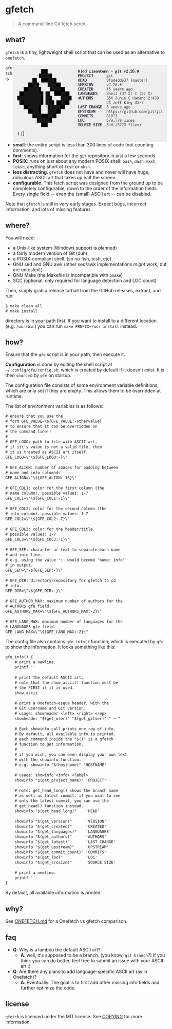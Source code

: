 # gfetch

> A command-line Git fetch script.

## what?

`gfetch` is a tiny, lightweight shell script that can be used as an alternative
to `onefetch`.

<img alt="scrot" src="img/git-light.png" align="right" height="240px" width="480px">

`gfetch` is

- **small**: the entire script is less than 300 lines of code (not counting
comments).
- **fast**: shows information for the `git` repository in just a few seconds.
- **POSIX**: runs on just about any modern POSIX shell: `bash`, `dash`, `mksh`,
`loksh`, anything short of `tcsh` or `mksh`.
- **less distracting**. `gfetch` does not have and never will have
huge, ridiculous ASCII art that takes up half the screen.
- **configurable**. This fetch script was designed from the ground up to be
completely configurable, down to the order of the information fields. Every
single field -- even the (small) ASCII art -- can be disabled.

Note that `gfetch` is still in very early stages. Expect bugs, incorrect
information, and lots of missing features.

## where?

You will need:

- a Unix-like system (Windows support is planned)
- a fairly modern version of Git (duh)
- a POSIX-compliant shell. (so no fish, tcsh, etc)
- GNU sed and GNU awk (other sed/awk implementations *might* work, but are
untested.)
- GNU Make (the Makefile is incompatible with `bmake`)
- SCC (optional, only required for language detection and LOC count)

Then, simply grab a release tarball from the GitHub releases, extract, and run:

```
$ make clean all
# make install
```

directory is in your path first. If you want to install to a different
location (e.g. `/usr/bin`) you can run `make PREFIX=/usr install` instead.

## how?

Ensure that the `gfe` script is in your path, then execute it.

**Configuration** is done by editing the shell script at
`~/.config/gfe/config.sh`, which is created by default if it doesn't exist.
It is then `source`d by `gfe` on startup.

The configuration file consists of some environment variable definitions,
which are only set if they are empty. This allows them to be overridden at
runtime.

The list of environment variables is as follows:

```
# ensure that you use the
# form GFE_VALUE=\${GFE_VALUE:-othervalue}
# to ensure that it can be overridden on
# the command line!!
#
# GFE_LOGO: path to file with ASCII art.
# if it\'s value is not a valid file, then
# it is treated as ASCII art itself.
GFE_LOGO=\"\${GFE_LOGO:-}\"

# GFE_ALIGN: number of spaces for padding between
# name and info columnds
GFE_ALIGN=\"\${GFE_ALIGN:-13}\"

# GFE_COL1: color for the first column (the
# name column). possible values: 1-7
GFE_COL1=\"\${GFE_COL1:-1}\"

# GFE_COL2: color for the second column (the
# info column). possible values: 1-7
GFE_COL2=\"\${GFE_COL2:-7}\"

# GFE_COL3: color for the header/title.
# possible values: 1-7
GFE_COL3=\"\${GFE_COL3:-1}\"

# GFE_SEP: character or text to separate each name
# and info line.
# e.g. using the value ':' would become 'name: info'
# in output.
GFE_SEP=\"\${GFE_SEP:-}\"

# GFE_DIR: directory/repository for gfetch to cd
# into.
GFE_DIR=\"\${GFE_DIR:-}\"

# GFE_AUTHOR_MAX: maximum number of authors for the
# AUTHORS gfe field.
GFE_AUTHORS_MAX=\"\${GFE_AUTHORS_MAX:-2}\"

# GFE_LANG_MAX: maximum number of languages for the
# LANGUAGES gfe field.
GFE_LANG_MAX=\"\${GFE_LANG_MAX:-2}\"
```

The config file also contains `gfe_info()` function, which is executed
by `gfe` to show the information. It looks something like this:

```
gfe_info() {
    # print a newline.
    printf ''

    # print the default ASCII art.
    # note that the show_ascii() function must be
    # the FIRST if it is used.
    show_ascii

    # print a Onefetch-esque header, with the
    # Git username and Git version.
    # usage: showheader <left> <right> <sep>
    showheader "$(get_user)" "$(get_gitver)" " ~ "

    # Each showinfo call prints one row of info.
    # By default, all available info is printed.
    # each command inside the "$()" is a gfetch
    # function to get information.
    #
    # if you wish, you can even display your own text
    # with the showinfo function.
    # e.g. showinfo "$(hostname)" "HOSTNAME"

    # usage: showinfo <info> <label>
    showinfo "$(get_project_name)" 'PROJECT'

    # note: get_head_long() shows the branch name
    # as well as latest commit. if you want to see
    # only the latest commit, you can use the
    # get_head() function instead.
    showinfo "$(get_head_long)"    'HEAD'

    showinfo "$(get_version)"      'VERSION'
    showinfo "$(get_created)"      'CREATED'
    showinfo "$(get_languages)"    'LANGUAGES'
    showinfo "$(get_authors)"      'AUTHORS'
    showinfo "$(get_latest)"       'LAST CHANGE'
    showinfo "$(get_upstream)"     'UPSTREAM'
    showinfo "$(get_commit_count)" 'COMMITS'
    showinfo "$(get_loc)"          'LOC'
    showinfo "$(get_srcsize)"      'SOURCE SIZE'

    # print a newline.
    printf ''
}
```

By default, all available information is printed.

## why?

See [ONEFETCH.md](ONEFETCH.md) for a Onefetch vs gfetch comparison.

## faq

- **Q**: Why is a lambda the default ASCII art?
	- **A**: well, it's supposed to be a branch. (you know,
	`git branch`?) If you think you can do better, feel free to submit an
	issue with your ASCII art :)
- **Q**: Are there any plans to add language-specific ASCII art (as in Onefetch)?
	- **A**: Eventually. The goal is to first add other missing info fields
	and further optimize the code.

## license

`gfetch` is licensed under the MIT license. See [COPYING](COPYING) for
more information.
